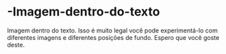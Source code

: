 # -Imagem-dentro-do-texto
Imagem dentro do texto.  Isso é muito legal você pode experimentá-lo com diferentes imagens e diferentes posições de fundo.  Espero que você goste deste.
